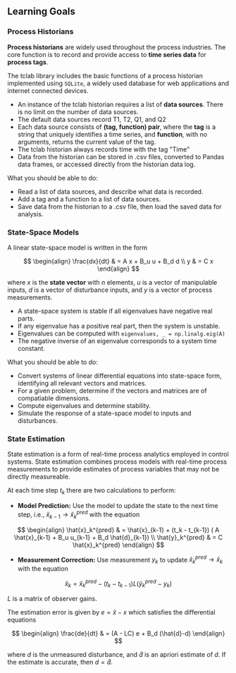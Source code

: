 ## Learning Goals

### Process Historians

**Process historians** are widely used throughout the process industries. The core function is to record and provide access to **time series data** for **process tags**.

The tclab library includes the basic functions of a process historian implemented using `SQLite`, a widely used database for web applications and internet connected devices.

* An instance of the tclab historian requires a list of **data sources**. There is no limit on the number of data sources.
* The default data sources record T1, T2, Q1, and Q2
* Each data source consists of **(tag, function) pair**, where the **tag** is a string that uniquely identifies a time series, and **function**, with no arguments, returns the current value of the tag.
* The tclab historian always records time with the tag "Time"
* Data from the historian can be stored in .csv files, converted to Pandas data frames, or accessed directly from the historian data log.

What you should be able to do:

* Read a list of data sources, and describe what data is recorded.
* Add a tag and a function to a list of data sources.
* Save data from the historian to a .csv file, then load the saved data for analysis.

### State-Space Models

A linear state-space model is written in the form

$$
\begin{align}
\frac{dx}{dt} & = A x + B_u u + B_d d \\
y & = C x
\end{align}
$$

where $x$ is the **state vector** with $n$ elements, $u$ is a vector of manipulable inputs, $d$ is a vector of disturbance inputs, and $y$ is a vector of process measurements. 

* A state-space system is stable if all eigenvalues have negative real parts. 
* If any eigenvalue has a positive real part, then the system is unstable.
* Eigenvalues can be computed with `eigenvalues, _ = np.linalg.eig(A)`
* The negative inverse of an eigenvalue corresponds to a system time constant.

What you should be able to do:

* Convert systems of linear differential equations into state-space form, identifying all relevant vectors and matrices.
* For a given problem, determine if the vectors and matrices are of compatiable dimensions.
* Compute eigenvalues and determine stability.
* Simulate the response of a state-space model to inputs and disturbances.


### State Estimation

State estimation is a form of real-time process analytics employed in control systems. State estimation combines process models with real-time process measurements to provide estimates of process variables that may not be directly measureable.

At each time step $t_k$ there are two calculations to perform:

* **Model Prediction:** Use the model to update the state to the next time step, i.e., $\hat{x}_{k-1} \rightarrow \hat{x}_{k}^{pred}$ with the equation

$$
\begin{align}
\hat{x}_k^{pred} & = \hat{x}_{k-1} + (t_k - t_{k-1}) ( A \hat{x}_{k-1} + B_u u_{k-1} + B_d \hat{d}_{k-1}) \\
\hat{y}_k^{pred} & = C \hat{x}_k^{pred}
\end{align}
$$

* **Measurement Correction:** Use measurement $y_k$ to update $\hat{x}_{k}^{pred} \rightarrow \hat{x}_{k}$ with the equation

$$\hat{x}_{k} = \hat{x}_{k}^{pred} - (t_k - t_{k-1})L (\hat{y}_{k}^{pred} - y_k)$$ 

$L$ is a matrix of observer gains.

The estimation error is given by $e = \hat{x} - {x}$ which satisfies the differential equations

$$
\begin{align}
\frac{de}{dt} & = (A - LC) e + B_d (\hat{d}-d)
\end{align}
$$

where $d$ is the unmeasured disturbance, and $\hat{d}$ is an apriori estimate of $d$. If the estimate is accurate, then $d = \hat{d}$.
